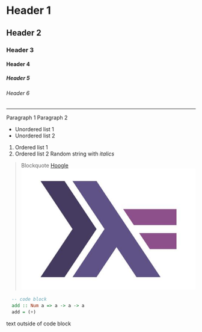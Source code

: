 # Header 1
## Header 2
### Header 3
#### Header 4
##### Header 5
###### Header 6
---
Paragraph 1
Paragraph 2
- Unordered list 1
- Unordered list 2
1. Ordered list 1
2. Ordered list 2
Random string with *italics*
> Blockquote
[Hoogle](http://hoogle.haskell.org/)
![Haskell Logo image](HaskellLogo.jpg)
```hs
  -- code block
  add :: Num a => a -> a -> a
  add = (+)
```
text outside of code block
